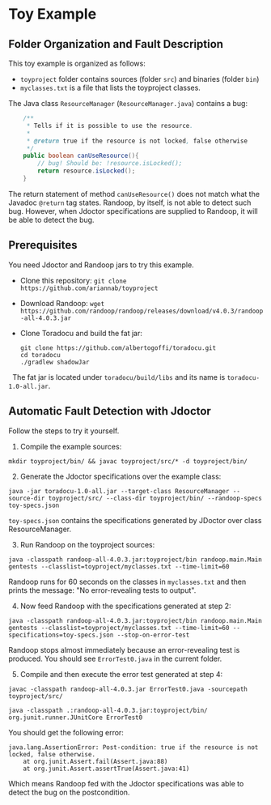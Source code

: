 # Toy Example

## Folder Organization and Fault Description

This toy example is organized as follows:

* `toyproject` folder contains sources (folder `src`) and binaries (folder `bin`)
* `myclasses.txt` is a file that lists the toyproject classes.

The Java class `ResourceManager` (`ResourceManager.java`) contains a bug:

```java
    /**
     * Tells if it is possible to use the resource.
     *
     * @return true if the resource is not locked, false otherwise
     */
    public boolean canUseResource(){
        // bug! Should be: !resource.isLocked();
        return resource.isLocked();
    }
```

The return statement of method `canUseResource()` does not match what the Javadoc `@return` tag states. Randoop, by itself, is not able to detect such bug. However, when Jdoctor specifications are supplied to Randoop, it will be able to detect the bug.

## Prerequisites

You need Jdoctor and Randoop jars to try this example.

- Clone this repository: `git clone https://github.com/ariannab/toyproject`

- Download Randoop: `wget https://github.com/randoop/randoop/releases/download/v4.0.3/randoop-all-4.0.3.jar`

- Clone Toradocu and build the fat jar:
   ```
   git clone https://github.com/albertogoffi/toradocu.git
   cd toradocu
   ./gradlew shadowJar
   ```
   The fat jar is located under `toradocu/build/libs` and its name is `toradocu-1.0-all.jar`.

## Automatic Fault Detection with Jdoctor

Follow the steps to try it yourself.

1. Compile the example sources:

`mkdir toyproject/bin/ && javac toyproject/src/* -d toyproject/bin/`

2. Generate the Jdoctor specifications over the example class:

`java -jar toradocu-1.0-all.jar --target-class ResourceManager --source-dir toyproject/src/ --class-dir toyproject/bin/ --randoop-specs toy-specs.json`

`toy-specs.json` contains the specifications generated by JDoctor over class ResourceManager.

3. Run Randoop on the toyproject sources:

`java -classpath randoop-all-4.0.3.jar:toyproject/bin randoop.main.Main gentests --classlist=toyproject/myclasses.txt --time-limit=60`

Randoop runs for 60 seconds on the classes in `myclasses.txt` and then prints the message: "No error-revealing tests to output".

4. Now feed Randoop with the specifications generated at step 2:

`java -classpath randoop-all-4.0.3.jar:toyproject/bin randoop.main.Main gentests --classlist=toyproject/myclasses.txt --time-limit=60 --specifications=toy-specs.json --stop-on-error-test`

Randoop stops almost immediately because an error-revealing test is produced. You should see `ErrorTest0.java` in the current folder.

5. Compile and then execute the error test generated at step 4:

`javac -classpath randoop-all-4.0.3.jar ErrorTest0.java -sourcepath toyproject/src/`

`java -classpath .:randoop-all-4.0.3.jar:toyproject/bin/ org.junit.runner.JUnitCore ErrorTest0`

You should get the following error:
```
java.lang.AssertionError: Post-condition: true if the resource is not locked, false otherwise.
    at org.junit.Assert.fail(Assert.java:88)
    at org.junit.Assert.assertTrue(Assert.java:41)
```
Which means Randoop fed with the Jdoctor specifications was able to detect the bug on the postcondition.
